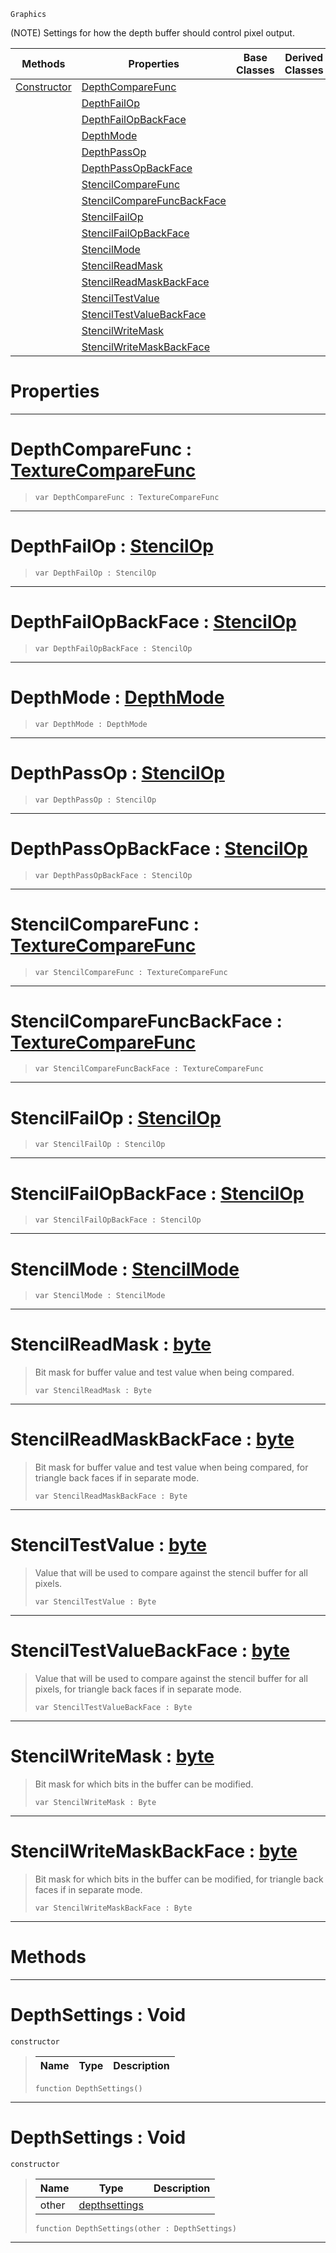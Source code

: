  `Graphics`

(NOTE) Settings for how the depth buffer should control pixel output.

|Methods|Properties|Base Classes|Derived Classes|
|---|---|---|---|
|[ Constructor](https://plasmaengine.github.io/PlasmaDocs/Plasma1/C++/code_reference/class_reference/depthsettings.markdown#depthsettings-void)|[ DepthCompareFunc](https://plasmaengine.github.io/PlasmaDocs/Plasma1/C++/code_reference/class_reference/depthsettings.markdown#depthcomparefunc-plasma-en)| | |
| |[ DepthFailOp](https://plasmaengine.github.io/PlasmaDocs/Plasma1/C++/code_reference/class_reference/depthsettings.markdown#depthfailop-plasma-engine)| | |
| |[ DepthFailOpBackFace](https://plasmaengine.github.io/PlasmaDocs/Plasma1/C++/code_reference/class_reference/depthsettings.markdown#depthfailopbackface-plasma)| | |
| |[ DepthMode](https://plasmaengine.github.io/PlasmaDocs/Plasma1/C++/code_reference/class_reference/depthsettings.markdown#depthmode-plasma-engine-do)| | |
| |[ DepthPassOp](https://plasmaengine.github.io/PlasmaDocs/Plasma1/C++/code_reference/class_reference/depthsettings.markdown#depthpassop-plasma-engine)| | |
| |[ DepthPassOpBackFace](https://plasmaengine.github.io/PlasmaDocs/Plasma1/C++/code_reference/class_reference/depthsettings.markdown#depthpassopbackface-plasma)| | |
| |[ StencilCompareFunc](https://plasmaengine.github.io/PlasmaDocs/Plasma1/C++/code_reference/class_reference/depthsettings.markdown#stencilcomparefunc-plasma)| | |
| |[ StencilCompareFuncBackFace](https://plasmaengine.github.io/PlasmaDocs/Plasma1/C++/code_reference/class_reference/depthsettings.markdown#stencilcomparefuncbackfa)| | |
| |[ StencilFailOp](https://plasmaengine.github.io/PlasmaDocs/Plasma1/C++/code_reference/class_reference/depthsettings.markdown#stencilfailop-plasma-engin)| | |
| |[ StencilFailOpBackFace](https://plasmaengine.github.io/PlasmaDocs/Plasma1/C++/code_reference/class_reference/depthsettings.markdown#stencilfailopbackface-ze)| | |
| |[ StencilMode](https://plasmaengine.github.io/PlasmaDocs/Plasma1/C++/code_reference/class_reference/depthsettings.markdown#stencilmode-plasma-engine)| | |
| |[ StencilReadMask](https://plasmaengine.github.io/PlasmaDocs/Plasma1/C++/code_reference/class_reference/depthsettings.markdown#stencilreadmask-plasma-eng)| | |
| |[ StencilReadMaskBackFace](https://plasmaengine.github.io/PlasmaDocs/Plasma1/C++/code_reference/class_reference/depthsettings.markdown#stencilreadmaskbackface)| | |
| |[ StencilTestValue](https://plasmaengine.github.io/PlasmaDocs/Plasma1/C++/code_reference/class_reference/depthsettings.markdown#stenciltestvalue-plasma-en)| | |
| |[ StencilTestValueBackFace](https://plasmaengine.github.io/PlasmaDocs/Plasma1/C++/code_reference/class_reference/depthsettings.markdown#stenciltestvaluebackface)| | |
| |[ StencilWriteMask](https://plasmaengine.github.io/PlasmaDocs/Plasma1/C++/code_reference/class_reference/depthsettings.markdown#stencilwritemask-plasma-en)| | |
| |[ StencilWriteMaskBackFace](https://plasmaengine.github.io/PlasmaDocs/Plasma1/C++/code_reference/class_reference/depthsettings.markdown#stencilwritemaskbackface)| | |


 #  Properties


---  
 #  DepthCompareFunc : [TextureCompareFunc](https://plasmaengine.github.io/PlasmaDocs/Plasma1/C++/code_reference/enum_reference.markdown#texturecomparefunc)

> 
> ``` lang=cpp, name=Lightning
> var DepthCompareFunc : TextureCompareFunc


---  
 #  DepthFailOp : [StencilOp](https://plasmaengine.github.io/PlasmaDocs/Plasma1/C++/code_reference/enum_reference.markdown#stencilop)

> 
> ``` lang=cpp, name=Lightning
> var DepthFailOp : StencilOp


---  
 #  DepthFailOpBackFace : [StencilOp](https://plasmaengine.github.io/PlasmaDocs/Plasma1/C++/code_reference/enum_reference.markdown#stencilop)

> 
> ``` lang=cpp, name=Lightning
> var DepthFailOpBackFace : StencilOp


---  
 #  DepthMode : [DepthMode](https://plasmaengine.github.io/PlasmaDocs/Plasma1/C++/code_reference/enum_reference.markdown#depthmode)

> 
> ``` lang=cpp, name=Lightning
> var DepthMode : DepthMode


---  
 #  DepthPassOp : [StencilOp](https://plasmaengine.github.io/PlasmaDocs/Plasma1/C++/code_reference/enum_reference.markdown#stencilop)

> 
> ``` lang=cpp, name=Lightning
> var DepthPassOp : StencilOp


---  
 #  DepthPassOpBackFace : [StencilOp](https://plasmaengine.github.io/PlasmaDocs/Plasma1/C++/code_reference/enum_reference.markdown#stencilop)

> 
> ``` lang=cpp, name=Lightning
> var DepthPassOpBackFace : StencilOp


---  
 #  StencilCompareFunc : [TextureCompareFunc](https://plasmaengine.github.io/PlasmaDocs/Plasma1/C++/code_reference/enum_reference.markdown#texturecomparefunc)

> 
> ``` lang=cpp, name=Lightning
> var StencilCompareFunc : TextureCompareFunc


---  
 #  StencilCompareFuncBackFace : [TextureCompareFunc](https://plasmaengine.github.io/PlasmaDocs/Plasma1/C++/code_reference/enum_reference.markdown#texturecomparefunc)

> 
> ``` lang=cpp, name=Lightning
> var StencilCompareFuncBackFace : TextureCompareFunc


---  
 #  StencilFailOp : [StencilOp](https://plasmaengine.github.io/PlasmaDocs/Plasma1/C++/code_reference/enum_reference.markdown#stencilop)

> 
> ``` lang=cpp, name=Lightning
> var StencilFailOp : StencilOp


---  
 #  StencilFailOpBackFace : [StencilOp](https://plasmaengine.github.io/PlasmaDocs/Plasma1/C++/code_reference/enum_reference.markdown#stencilop)

> 
> ``` lang=cpp, name=Lightning
> var StencilFailOpBackFace : StencilOp


---  
 #  StencilMode : [StencilMode](https://plasmaengine.github.io/PlasmaDocs/Plasma1/C++/code_reference/enum_reference.markdown#stencilmode)

> 
> ``` lang=cpp, name=Lightning
> var StencilMode : StencilMode


---  
 #  StencilReadMask : [byte](https://plasmaengine.github.io/PlasmaDocs/Plasma1/C++/code_reference/lightning_base_types/byte.markdown)

> Bit mask for buffer value and test value when being compared.
> ``` lang=cpp, name=Lightning
> var StencilReadMask : Byte


---  
 #  StencilReadMaskBackFace : [byte](https://plasmaengine.github.io/PlasmaDocs/Plasma1/C++/code_reference/lightning_base_types/byte.markdown)

> Bit mask for buffer value and test value when being compared, for triangle back faces if in separate mode.
> ``` lang=cpp, name=Lightning
> var StencilReadMaskBackFace : Byte


---  
 #  StencilTestValue : [byte](https://plasmaengine.github.io/PlasmaDocs/Plasma1/C++/code_reference/lightning_base_types/byte.markdown)

> Value that will be used to compare against the stencil buffer for all pixels.
> ``` lang=cpp, name=Lightning
> var StencilTestValue : Byte


---  
 #  StencilTestValueBackFace : [byte](https://plasmaengine.github.io/PlasmaDocs/Plasma1/C++/code_reference/lightning_base_types/byte.markdown)

> Value that will be used to compare against the stencil buffer for all pixels, for triangle back faces if in separate mode.
> ``` lang=cpp, name=Lightning
> var StencilTestValueBackFace : Byte


---  
 #  StencilWriteMask : [byte](https://plasmaengine.github.io/PlasmaDocs/Plasma1/C++/code_reference/lightning_base_types/byte.markdown)

> Bit mask for which bits in the buffer can be modified.
> ``` lang=cpp, name=Lightning
> var StencilWriteMask : Byte


---  
 #  StencilWriteMaskBackFace : [byte](https://plasmaengine.github.io/PlasmaDocs/Plasma1/C++/code_reference/lightning_base_types/byte.markdown)

> Bit mask for which bits in the buffer can be modified, for triangle back faces if in separate mode.
> ``` lang=cpp, name=Lightning
> var StencilWriteMaskBackFace : Byte


---  
 #  Methods


---  
 #  DepthSettings : Void

 `constructor`

> 
> |Name|Type|Description|
> |---|---|---|
> ``` lang=cpp, name=Lightning
> function DepthSettings()
> ``` 


---  
 #  DepthSettings : Void

 `constructor`

> 
> |Name|Type|Description|
> |---|---|---|
> |other|[depthsettings](https://plasmaengine.github.io/PlasmaDocs/Plasma1/C++/code_reference/class_reference/depthsettings.markdown)| |
> ``` lang=cpp, name=Lightning
> function DepthSettings(other : DepthSettings)
> ``` 


---  
 

 